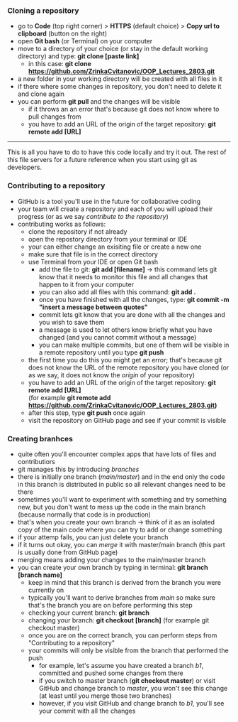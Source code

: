### Cloning a repository

- go to **Code** (top right corner) > **HTTPS** (default choice) > **Copy url to clipboard** (button on the right)
- open **Git bash** (or Terminal) on your computer
- move to a directory of your choice (or stay in the default working directory) and type:  **git clone [paste link]**
  - in this case:  **git clone https://github.com/ZrinkaCvitanovic/OOP_Lectures_2803.git**
- a new folder in your working directory will be created with all files in it
- if there where some changes in repository, you don't need to delete it and clone again
- you can perform **git pull** and the changes will be visible
  - if it throws an an error that's because git does not know where to pull changes from
  - you have to add an URL of the origin of the target repository: **git remote add [URL]**   
-------------------------------------------------------------------------------------------------
This is all you have to do to have this code locally and try it out. The rest of this file servers for a future reference when you start using git as developers.

### Contributing to a repository
- GitHub is a tool you'll use in the future for collaborative coding
- your team will create a repository and each of you will upload their progress (or as we say _contribute to the repository_)
- contributing works as follows:
  - clone the repository if not already
  - open the repostory directory from your terminal or IDE
  - your can either change an exisiting file or create a new one
  - make sure that file is in the correct directory
  - use Terminal from your IDE or open Git bash
    - add the file to git: **git add [filename]** -> this command lets git know that it needs to monitor this file and all changes that happen to it from your computer
    - you can also add all files with this command: **git add .**
    - once you have finished with all the changes, type: **git commit -m "insert a message between quotes"**
    - commit lets git know that you are done with all the changes and you wish to save them
    - a message is used to let others know briefly what you have changed (and you cannot commit without a message)
    - you can make multiple commits, but one of them will be visible in a remote repository until you type **git push**
  - the first time you do this you might get an error; that's because git does not know the URL of the remote repository you have cloned (or as we say, it does not know the _origin_ of your repository)
  - you have to add an URL of the origin of the target repository: **git remote add [URL]**  
    (for example **git remote add https://github.com/ZrinkaCvitanovic/OOP_Lectures_2803.git)**
  - after this step, type **git push** once again
  - visit the repository on GitHub page and see if your commit is visible

### Creating branhces
- quite often you'll encounter complex apps that have lots of files and contributiors
- git manages this by introducing _branches_
- there is initially one branch (_main/master_) and in the end only the code in this branch is distributed in public so all relevant changes need to be there
- sometimes you'll want to experiment with something and try something new, but you don't want to mess up the code in the main branch (because normally that code is in production)
- that's when you create your own branch -> think of it as an isolated copy of the main code where you can try to add or change something
- if your attemp fails, you can just delete your branch
- if it turns out okay, you can _merge_ it with master/main branch (this part is usually done from GitHub page)
- merging means adding your changes to the main/master branch
- you can create your own branch by typing in terminal: **git branch [branch name]** 
    - keep in mind that this branch is derived from the branch you were currently on
    - typically you'll want to derive branches from _main_ so make sure that's the branch you are on before performing this step
    - checking your current branch: **git branch**
    - changing your branch: **git checkout [branch]** (for example git checkout master)
    - once you are on the correct branch, you can perform steps from "Contributing to a repository"
    - your commits will only be visible from the branch that performed the push
      - for example, let's assume you have created a branch _b1_, committed and pushed some changes from there
      - if you switch to master branch (**git checkout master**) or visit GitHub and change branch to _master_, you won't see this change (at least until you merge those two branches)
      - however, if you visit GitHub and change branch to _b1_, you'll see your commit with all the changes
